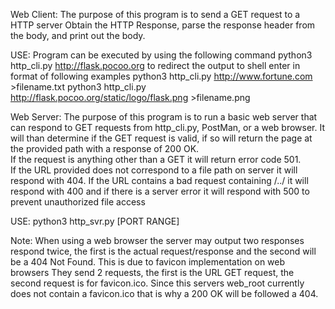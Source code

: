Web Client:
The purpose of this program is to send a GET request to a HTTP server
Obtain the HTTP Response, parse the response header from the body, and 
print out the body.

USE: Program can be executed by using the following command
python3 http_cli.py http://flask.pocoo.org 
to redirect the output to shell enter in format of following examples
python3 http_cli.py http://www.fortune.com >filename.txt
python3 http_cli.py http://flask.pocoo.org/static/logo/flask.png >filename.png

Web Server:
The purpose of this program is to run a basic web server that can respond to GET 
requests from http_cli.py, PostMan, or a web browser.
It will than determine if the GET request is valid, if so will return the page 
at the provided path with a response of 200 OK.  
If the request is anything other than a GET it will return error code 501.  
If the URL provided does not correspond to a file path on 
server it will respond with 404.  If the URL contains a bad request containing /../ 
it will respond with 400 and if there is a server 
error it will respond with 500 to prevent unauthorized file access

USE: python3 http_svr.py [PORT RANGE]


Note:  When using a web browser the server may output two responses  respond twice, the first is the actual
request/response and the second will be a 404 Not Found.  This is due to favicon implementation on web browsers
They send 2 requests, the first is the URL GET request, the second request is for  favicon.ico.  Since this servers 
web_root currently does not contain a favicon.ico that is why a 200 OK will be followed a 404.
